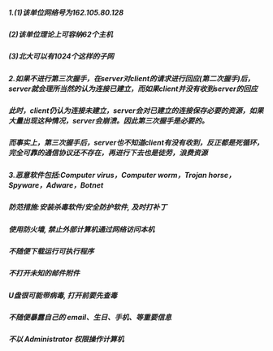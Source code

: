 ##### 1.(1)该单位网络号为162.105.80.128

#####   (2)该单位理论上可容纳62个主机

#####   (3)北大可以有1024个这样的子网

##### 2.如果不进行第三次握手，在server对client的请求进行回应(第二次握手)后，server就会理所当然的认为连接已建立，而如果client并没有收到server的回应

#####  此时，client仍认为连接未建立，server会对已建立的连接保存必要的资源，如果大量出现这种情况，server会崩溃。因此第三次握手是必要的。

#####  而事实上，第三次握手后，server也不知道client有没有收到，反正都是死循环，完全可靠的通信协议还不存在，再进行下去也是徒劳，浪费资源

##### 3.恶意软件包括:Computer virus，Computer worm，Trojan horse，Spyware，Adware，Botnet

#####   防范措施:安装杀毒软件/安全防护软件, 及时打补丁

#####   使用防火墙, 禁止外部计算机通过网络访问本机

#####   不随便下载运行可执行程序

#####   不打开未知的邮件附件

#####   U盘很可能带病毒, 打开前要先查毒

#####   不随便暴露自己的 email、生日、手机、等重要信息

#####   不以 Administrator 权限操作计算机
